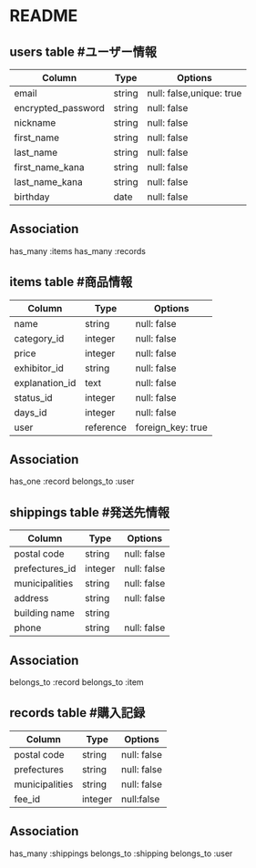 # README

## users table #ユーザー情報

| Column             | Type                | Options                 |
|--------------------|---------------------|-------------------------|
| email              | string              | null: false,unique: true|
| encrypted_password | string              | null: false             |
| nickname           | string              | null: false             |
| first_name         | string              | null: false             |
| last_name          | string              | null: false             |
| first_name_kana         | string              | null: false             |
| last_name_kana           | string              | null: false             |
| birthday            | date              | null: false



## Association

has_many :items
has_many :records


## items table #商品情報

 Column             | Type                | Options                 |
|-------------------|---------------------|-------------------------|
| name              | string              | null: false             |
| category_id          | integer              | null: false             |
| price             | integer             | null: false             |
| exhibitor_id         | string              | null: false             |
| explanation_id       | text             | null: false             |
| status_id            | integer             | null: false             |
| days_id              | integer              | null: false             |
| user              | reference           | foreign_key: true       |
## Association


has_one :record
belongs_to :user

## shippings table  #発送先情報

 Column             | Type                | Options                 |
|----------------|---------------------|-------------------------|
| postal code           | string              | null: false             |
| prefectures_id         | integer              | null: false             |
| municipalities      | string              | null: false             |
| address             | string              | null: false             |
| building name       | string              |                         |
| phone               | string              | null: false             |

## Association
belongs_to :record
belongs_to :item

## records table #購入記録

 Column             | Type                | Options                 |
|--------------------|---------------------|-------------------------|
| postal code         | string              | null: false             |
| prefectures         | string              | null: false             |
| municipalities      | string              | null: false             |
| fee_id              | integer             | null:false

## Association

has_many :shippings
belongs_to :shipping
belongs_to :user

